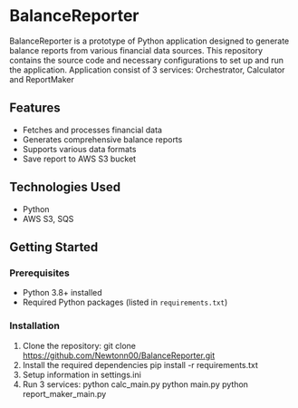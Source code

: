 # BalanceReporter

BalanceReporter is a prototype of Python application designed to generate balance reports from various financial data sources. This repository contains the source code and necessary configurations to set up and run the application.
Application consist of 3 services: Orchestrator, Calculator and ReportMaker

## Features

- Fetches and processes financial data
- Generates comprehensive balance reports
- Supports various data formats
- Save report to AWS S3 bucket

## Technologies Used

- Python
- AWS S3, SQS

## Getting Started

### Prerequisites

- Python 3.8+ installed
- Required Python packages (listed in `requirements.txt`)

### Installation

1. Clone the repository:
   git clone https://github.com/Newtonn00/BalanceReporter.git
2. Install the required dependencies
   pip install -r requirements.txt
3. Setup information in settings.ini   
4. Run 3 services:
   python calc_main.py
   python main.py
   python report_maker_main.py
   

